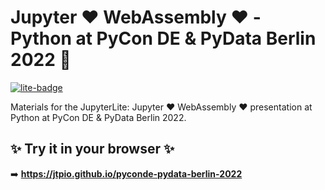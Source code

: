# Jupyter ❤️ WebAssembly ❤️ - Python at PyCon DE & PyData Berlin 2022 🐍

[![lite-badge](https://jupyterlite.rtfd.io/en/latest/_static/badge.svg)](https://jtpio.github.io/pyconde-pydata-berlin-2022)

Materials for the JupyterLite: Jupyter ❤️ WebAssembly ❤️ presentation at Python at PyCon DE & PyData Berlin 2022.

## ✨ Try it in your browser ✨

➡️ **https://jtpio.github.io/pyconde-pydata-berlin-2022**
